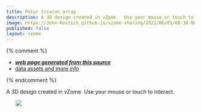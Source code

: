 ```yaml
---
title: Polar triacon array
description: A 3D design created in vZome.  Use your mouse or touch to interact.
image: https://John-Kostick.github.io/vzome-sharing/2022/06/05/08-38-08-Polar-triacon-array/Polar-triacon-array.png
published: false
layout: vzome
---
```


{% comment %}
 - [***web page generated from this source***](<https://John-Kostick.github.io/vzome-sharing/2022/06/05/Polar-triacon-array-08-38-08.html>)
 - [data assets and more info](<https://github.com/John-Kostick/vzome-sharing/tree/main/2022/06/05/08-38-08-Polar-triacon-array/>)
 
{% endcomment %}

A 3D design created in vZome.  Use your mouse or touch to interact.

<vzome-viewer style="width: 87%; height: 60vh; margin: 5%"
       src="https://John-Kostick.github.io/vzome-sharing/2022/06/05/08-38-08-Polar-triacon-array/Polar-triacon-array.vZome" >
  <img src="https://John-Kostick.github.io/vzome-sharing/2022/06/05/08-38-08-Polar-triacon-array/Polar-triacon-array.png" />
</vzome-viewer>